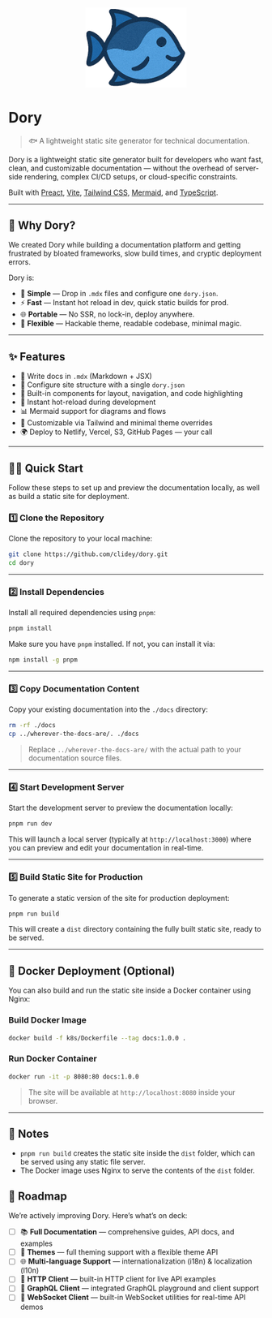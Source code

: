 <div align="center">
  <img src="./assets/dory_logo.png" alt="Dory Logo" width="200" />
</div>

# Dory

> 🐟 A lightweight static site generator for technical documentation.

Dory is a lightweight static site generator built for developers who want fast, clean, and customizable documentation — without the overhead of server-side rendering, complex CI/CD setups, or cloud-specific constraints.

Built with [Preact](https://preactjs.com/), [Vite](https://vitejs.dev/), [Tailwind CSS](https://tailwindcss.com/), [Mermaid](https://mermaid.js.org/), and [TypeScript](https://www.typescriptlang.org/).

---

## 🚀 Why Dory?

We created Dory while building a documentation platform and getting frustrated by bloated frameworks, slow build times, and cryptic deployment errors.

Dory is:

- 🧠 **Simple** — Drop in `.mdx` files and configure one `dory.json`.
- ⚡ **Fast** — Instant hot reload in dev, quick static builds for prod.
- 🌐 **Portable** — No SSR, no lock-in, deploy anywhere.
- 🧩 **Flexible** — Hackable theme, readable codebase, minimal magic.

---

## ✨ Features

- 📄 Write docs in `.mdx` (Markdown + JSX)
- 🧭 Configure site structure with a single `dory.json`
- 🧪 Built-in components for layout, navigation, and code highlighting
- 🔁 Instant hot-reload during development
- 📊 Mermaid support for diagrams and flows
- 🎨 Customizable via Tailwind and minimal theme overrides
- 🌍 Deploy to Netlify, Vercel, S3, GitHub Pages — your call

---

## 🧑‍💻 Quick Start

Follow these steps to set up and preview the documentation locally, as well as build a static site for deployment.

### 1️⃣ Clone the Repository

Clone the repository to your local machine:

```bash
git clone https://github.com/clidey/dory.git
cd dory
````

---

### 2️⃣ Install Dependencies

Install all required dependencies using `pnpm`:

```bash
pnpm install
```

Make sure you have `pnpm` installed. If not, you can install it via:

```bash
npm install -g pnpm
```

---

### 3️⃣ Copy Documentation Content

Copy your existing documentation into the `./docs` directory:

```bash
rm -rf ./docs
cp ../wherever-the-docs-are/. ./docs
```

> Replace `../wherever-the-docs-are/` with the actual path to your documentation source files.

---

### 4️⃣ Start Development Server

Start the development server to preview the documentation locally:

```bash
pnpm run dev
```

This will launch a local server (typically at `http://localhost:3000`) where you can preview and edit your documentation in real-time.

---

### 5️⃣ Build Static Site for Production

To generate a static version of the site for production deployment:

```bash
pnpm run build
```

This will create a `dist` directory containing the fully built static site, ready to be served.

---

## 🐳 Docker Deployment (Optional)

You can also build and run the static site inside a Docker container using Nginx:

### Build Docker Image

```bash
docker build -f k8s/Dockerfile --tag docs:1.0.0 .
```

### Run Docker Container

```bash
docker run -it -p 8080:80 docs:1.0.0
```

> The site will be available at `http://localhost:8080` inside your browser.

---

## 📂 Notes

* `pnpm run build` creates the static site inside the `dist` folder, which can be served using any static file server.
* The Docker image uses Nginx to serve the contents of the `dist` folder.


## 🔮 Roadmap

We’re actively improving Dory. Here’s what’s on deck:

* [ ] 📚 **Full Documentation** — comprehensive guides, API docs, and examples
* [ ] 🎨 **Themes** — full theming support with a flexible theme API
* [ ] 🌐 **Multi-language Support** — internationalization (i18n) & localization (l10n)
* [ ] 🔌 **HTTP Client** — built-in HTTP client for live API examples
* [ ] 🚀 **GraphQL Client** — integrated GraphQL playground and client support
* [ ] 🔄 **WebSocket Client** — built-in WebSocket utilities for real-time API demos